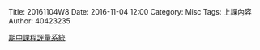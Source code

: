 Title: 20161104W8
Date: 2016-11-04 12:00
Category: Misc
Tags: 上課內容
Author: 40423235
<!-- PELICAN_END_SUMMARY -->
<p><a href="http://pygroup-ag100.rhcloud.com">期中課程評量系統</a></p>